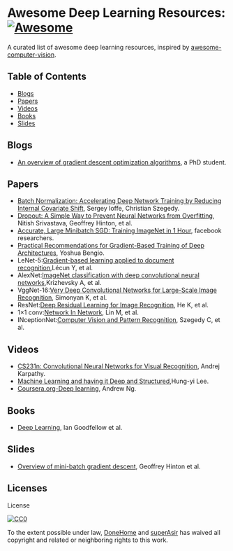 
# Awesome Deep Learning Resources: [![Awesome](https://cdn.rawgit.com/sindresorhus/awesome/d7305f38d29fed78fa85652e3a63e154dd8e8829/media/badge.svg)](https://github.com/sindresorhus/awesome)

A curated list of awesome deep learning resources, inspired by [awesome-computer-vision](https://github.com/jbhuang0604/awesome-computer-vision).

## Table of Contents

 - [Blogs](#blogs)
 - [Papers](#papers)
 - [Videos](#videos)
 - [Books](#Books)
 - [Slides](#Slides)

## Blogs
 * [An overview of gradient descent optimization algorithms](http://sebastianruder.com/optimizing-gradient-descent/index.html#challenges), a PhD student.

## Papers
 * [Batch Normalization: Accelerating Deep Network Training by Reducing Internal Covariate Shift](https://arxiv.org/abs/1502.03167), Sergey Ioffe, Christian Szegedy.
 * [Dropout: A Simple Way to Prevent Neural Networks from Overfitting](https://www.cs.toronto.edu/~hinton/absps/JMLRdropout.pdf), Nitish Srivastava, Geoffrey Hinton, et al.
 * [Accurate, Large Minibatch SGD: Training ImageNet in 1 Hour](https://arxiv.org/abs/1706.02677), facebook researchers.
 * [Practical Recommendations for Gradient-Based Training of Deep Architectures](https://arxiv.org/abs/1206.5533), Yoshua Bengio.
 * LeNet-5:[Gradient-based learning applied to document recognition](http://yann.lecun.com/exdb/publis/pdf/lecun-01a.pdf),Lécun Y, et al.
 * AlexNet:[ImageNet classification with deep convolutional neural networks](https://papers.nips.cc/paper/4824-imagenet-classification-with-deep-convolutional-neural-networks.pdf),Krizhevsky A, et al.
 * VggNet-16:[Very Deep Convolutional Networks for Large-Scale Image Recognition](https://arxiv.org/pdf/1409.1556.pdf), Simonyan K, et al.
 * ResNet:[Deep Residual Learning for Image Recognition](https://arxiv.org/pdf/1512.03385.pdf), He K, et al.
 * 1×1 conv:[Network In Network](https://arxiv.org/pdf/1312.4400.pdf), Lin M, et al.
 * INceptionNet:[Computer Vision and Pattern Recognition](https://arxiv.org/pdf/1409.4842.pdf), Szegedy C, et al.

## Videos
 * [CS231n: Convolutional Neural Networks for Visual Recognition](http://vision.stanford.edu/teaching/cs231n/syllabus.html), Andrej Karpathy.
 * [Machine Learning and having it Deep and Structured](http://speech.ee.ntu.edu.tw/~tlkagk/courses_MLDS17.html),Hung-yi Lee.
 * [Coursera.org-Deep learning](https://www.coursera.org/specializations/deep-learning), Andrew Ng.

## Books
 * [Deep Learning](http://www.deeplearningbook.org/), Ian Goodfellow et al.

## Slides
 * [Overview of mini-batch gradient descent](http://www.cs.toronto.edu/~tijmen/csc321/slides/lecture_slides_lec6.pdf), Geoffrey Hinton et al.

## Licenses
License

[![CC0](http://i.creativecommons.org/p/zero/1.0/88x31.png)](http://creativecommons.org/publicdomain/zero/1.0/)

To the extent possible under law, [DoneHome](https://github.com/DoneHome) and [superAsir](https://github.com/JoeAsir) has waived all copyright and related or neighboring rights to this work.
